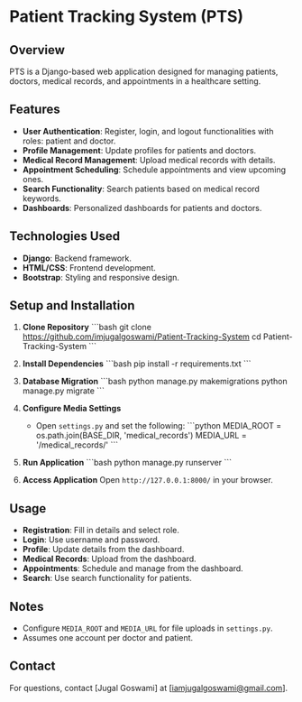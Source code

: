 # Patient Tracking System (PTS)

## Overview
PTS is a Django-based web application designed for managing patients, doctors, medical records, and appointments in a healthcare setting.

## Features
- **User Authentication**: Register, login, and logout functionalities with roles: patient and doctor.
- **Profile Management**: Update profiles for patients and doctors.
- **Medical Record Management**: Upload medical records with details.
- **Appointment Scheduling**: Schedule appointments and view upcoming ones.
- **Search Functionality**: Search patients based on medical record keywords.
- **Dashboards**: Personalized dashboards for patients and doctors.

## Technologies Used
- **Django**: Backend framework.
- **HTML/CSS**: Frontend development.
- **Bootstrap**: Styling and responsive design.

## Setup and Installation
1. **Clone Repository**
   \`\`\`bash
   git clone https://github.com/imjugalgoswami/Patient-Tracking-System
   cd Patient-Tracking-System
   \`\`\`

2. **Install Dependencies**
   \`\`\`bash
   pip install -r requirements.txt
   \`\`\`

3. **Database Migration**
   \`\`\`bash
   python manage.py makemigrations
   python manage.py migrate
   \`\`\`

4. **Configure Media Settings**
   - Open `settings.py` and set the following:
     \`\`\`python
     MEDIA_ROOT = os.path.join(BASE_DIR, 'medical_records')
     MEDIA_URL = '/medical_records/'
     \`\`\`

5. **Run Application**
   \`\`\`bash
   python manage.py runserver
   \`\`\`

6. **Access Application**
   Open `http://127.0.0.1:8000/` in your browser.

## Usage
- **Registration**: Fill in details and select role.
- **Login**: Use username and password.
- **Profile**: Update details from the dashboard.
- **Medical Records**: Upload from the dashboard.
- **Appointments**: Schedule and manage from the dashboard.
- **Search**: Use search functionality for patients.

## Notes
- Configure `MEDIA_ROOT` and `MEDIA_URL` for file uploads in `settings.py`.
- Assumes one account per doctor and patient.

## Contact
For questions, contact [Jugal Goswami] at [iamjugalgoswami@gmail.com].


